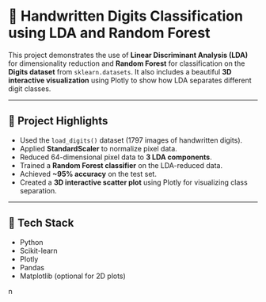 # 🧠 Handwritten Digits Classification using LDA and Random Forest

This project demonstrates the use of **Linear Discriminant Analysis (LDA)** for dimensionality reduction and **Random Forest** for classification on the **Digits dataset** from `sklearn.datasets`. It also includes a beautiful **3D interactive visualization** using Plotly to show how LDA separates different digit classes.

---

## 📌 Project Highlights

- Used the `load_digits()` dataset (1797 images of handwritten digits).
- Applied **StandardScaler** to normalize pixel data.
- Reduced 64-dimensional pixel data to **3 LDA components**.
- Trained a **Random Forest classifier** on the LDA-reduced data.
- Achieved **~95% accuracy** on the test set.
- Created a **3D interactive scatter plot** using Plotly for visualizing class separation.

---

## 🧪 Tech Stack

- Python
- Scikit-learn
- Plotly
- Pandas
- Matplotlib (optional for 2D plots)

n
